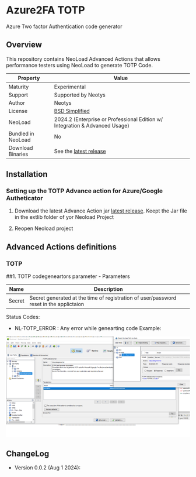 # Azure2FA TOTP
Azure Two factor Authentication code generator

## Overview

This repository contains NeoLoad Advanced Actions that allows performance testers using NeoLoad to generate TOTP Code.

| Property           | Value                                                                         |
|--------------------|-------------------------------------------------------------------------------|
| Maturity           | Experimental                                                                  |
| Support            | Supported by Neotys                                                           |
| Author             | Neotys                                                                        |
| License            | [BSD Simplified](https://www.neotys.com/documents/legal/bsd-neotys.txt)       |
| NeoLoad            | 2024.2 (Enterprise or Professional Edition w/ Integration & Advanced Usage)    |
| Bundled in NeoLoad | No                                                                          |
| Download Binaries  | See the [latest release]() |


## Installation

### Setting up the TOTP Advance action for Azure/Google Autheticator

1. Download the latest Advance Action jar [latest release](https://github.com/Neotys-Labs/Azure2FA/releases/tag/Azure2FA_TOTPFinal).
   Keept the Jar file in the extlib folder of yor Neoload Project

4. Reopen Neoload project
## Advanced Actions definitions
### TOTP
##1. TOTP codegeneartors parameter - Parameters

| Name                     | Description       |
| ---------------          | ----------------- |
| Secret                   | Secret generated at the time of registration of user/password reset in the applictaion    |

Status Codes:
* NL-TOTP_ERROR :  Any error while genearting code 
Example:
<p align="center"><img src="/screenshot/TOTP.png" alt="TOTP" /></p>

## ChangeLog

* Version 0.0.2 (Aug 1 2024): 


